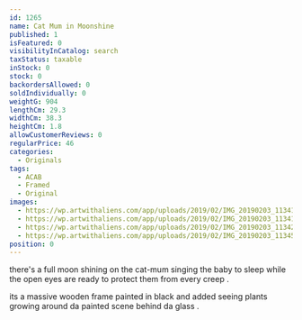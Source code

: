 ```yaml
---
id: 1265
name: Cat Mum in Moonshine
published: 1
isFeatured: 0
visibilityInCatalog: search
taxStatus: taxable
inStock: 0
stock: 0
backordersAllowed: 0
soldIndividually: 0
weightG: 904
lengthCm: 29.3
widthCm: 38.3
heightCm: 1.8
allowCustomerReviews: 0
regularPrice: 46
categories:
  - Originals
tags:
  - ACAB
  - Framed
  - Original
images:
  - https://wp.artwithaliens.com/app/uploads/2019/02/IMG_20190203_113418-01-scaled.jpeg
  - https://wp.artwithaliens.com/app/uploads/2019/02/IMG_20190203_113412-01-scaled.jpeg
  - https://wp.artwithaliens.com/app/uploads/2019/02/IMG_20190203_113425-01-scaled.jpeg
  - https://wp.artwithaliens.com/app/uploads/2019/02/IMG_20190203_113450-01-scaled.jpeg
position: 0
---
```


there's a full moon shining on the cat-mum singing the baby to sleep while the open eyes are ready to protect them from every creep .

its a massive wooden frame painted in black and added seeing plants growing around da painted scene behind da glass .
